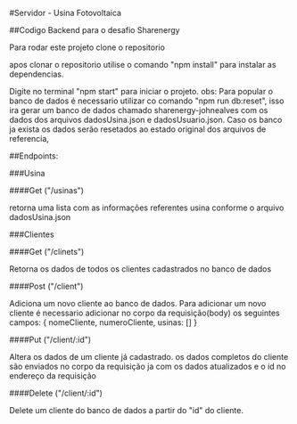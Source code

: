 #Servidor - Usina Fotovoltaica

##Codigo Backend para o desafio Sharenergy

Para rodar este projeto clone o repositorio

apos clonar o repositorio utilise o comando "npm install" para instalar as dependencias.

Digite no terminal "npm start" para iniciar o projeto.
obs: Para popular o banco de dados é necessario utilizar co comando "npm run db:reset", isso ira gerar um banco de dados chamado sharenergy-johnealves com os dados dos arquivos dadosUsina.json e dadosUsuario.json. Caso os banco ja exista os dados serão resetados ao estado original dos arquivos de referencia,

##Endpoints:

###Usina

####Get ("/usinas")

retorna uma lista com as informações referentes usina conforme o arquivo dadosUsina.json

###Clientes

####Get ("/clinets")

Retorna os dados de todos os clientes cadastrados no banco de dados

####Post ("/client")

Adiciona um novo cliente ao banco de dados. Para adicionar um novo cliente é necessario adicionar no corpo da requisição(body) os seguintes campos: { nomeCliente, numeroCliente, usinas: [] }

####Put ("/client/:id")

Altera os dados de um cliente já cadastrado. os dados completos do cliente são enviados no corpo da requisição ja com os dados atualizados e o id no endereço da requisição

####Delete ("/client/:id")

Delete um cliente do banco de dados a partir do "id" do cliente.